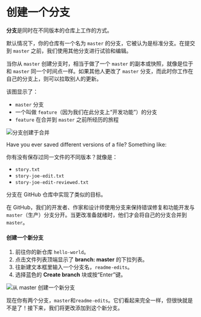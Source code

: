 # 创建一个分支

**分支**是同时在不同版本的仓库上工作的方式。

默认情况下，你的仓库有一个名为 `master` 的分支，它被认为是标准分支。在提交到 `master` 之前，我们使用其他分支进行试验和编辑。

当你从 `master` 创建分支时，相当于做了一个 `master` 的副本或快照，就像是位于和 `master` 同一个时间点一样。如果其他人更改了 `master` 分支，而此时你工作在自己的分支上，则可以拉取别人的更新。

该图显示了：

* `master` 分支
* 一个叫做 `feature`（因为我们在此分支上“开发功能”）的分支
* `feature` 在合并到 `master` 之前所经历的旅程

![&#x5206;&#x652F;&#x521B;&#x5EFA;&#x4E8E;&#x5408;&#x5E76;](https://guides.github.com/activities/hello-world/branching.png)

Have you ever saved different versions of a file? Something like:

你有没有保存过同一文件的不同版本？就像是：

* `story.txt`
* `story-joe-edit.txt`
* `story-joe-edit-reviewed.txt`

分支在 GitHub 仓库中实现了类似的目标。

在 GitHub，我们的开发者、作家和设计师使用分支来保持错误修复和功能开发与 `master`（生产）分支分开。当更改准备就绪时，他们才会将自己的分支合并到 `master`。

#### 创建一个新分支

1. 前往你的新仓库 `hello-world`。
2. 点击文件列表顶端显示了 **branch: master** 的下拉列表。
3. 往新建文本框里输入一个分支名，`readme-edits`。
4. 选择蓝色的 **Create branch** 块或按“Enter”键。

![&#x4ECE; master &#x521B;&#x5EFA;&#x4E00;&#x4E2A;&#x65B0;&#x5206;&#x652F;](https://guides.github.com/activities/hello-world/readme-edits.gif)

现在你有两个分支，`master`和`readme-edits`。它们看起来完全一样，但很快就是不是了！接下来，我们将更改添加到这个新分支。

